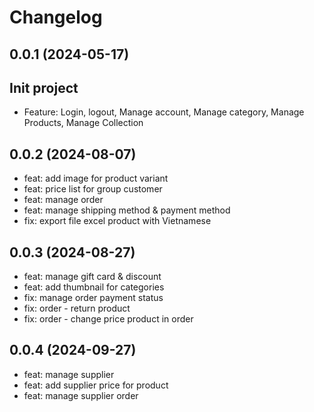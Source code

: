 # Changelog

## 0.0.1 (2024-05-17)

## Init project
* Feature: Login, logout, Manage account, Manage category, Manage Products, Manage Collection

## 0.0.2 (2024-08-07)

* feat: add image for product variant
* feat: price list for group customer
* feat: manage order
* feat: manage shipping method & payment method
* fix: export file excel product with Vietnamese

## 0.0.3 (2024-08-27)

* feat: manage gift card & discount
* feat: add thumbnail for categories
* fix: manage order payment status
* fix: order - return product
* fix: order - change price product in order

## 0.0.4 (2024-09-27)

* feat: manage supplier
* feat: add supplier price for product
* feat: manage supplier order

